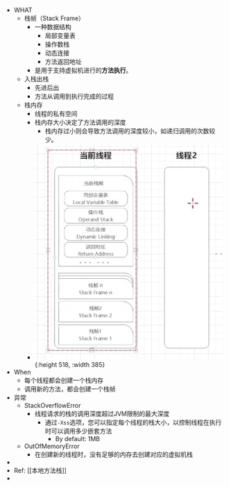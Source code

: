 - WHAT
	- 栈帧（Stack Frame）
		- 一种数据结构
			- 局部变量表
			- 操作数栈
			- 动态连接
			- 方法返回地址
		- 是用于支持虚拟机进行的**方法执行**。
	- 入栈出栈
		- 先进后出
		- 方法从调用到执行完成的过程
	- 栈内存
		- 线程的私有空间
		- 栈内存大小决定了方法调用的深度
			- 栈内存过小则会导致方法调用的深度较小，如递归调用的次数较少。
		- ![image.png](../assets/image_1697795619980_0.png){:height 518, :width 385}
- When
	- 每个线程都会创建一个栈内存
	- 调用新的方法，都会创建一个栈帧
- 异常
	- StackOverflowError
		- 线程请求的栈的调用深度超过JVM限制的最大深度
			- 通过`-Xss`选项，您可以指定每个线程的栈大小，以控制线程在执行时可以调用多少嵌套方法
				- By default: 1MB
	- OutOfMemoryError
		- 在创建新的线程时，没有足够的内存去创建对应的虚拟机栈
-
- Ref: [[本地方法栈]]
-